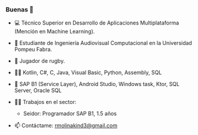 ### Buenas 👋

- 💻 Técnico Superior en Desarrollo de Aplicaciones Multiplataforma (Mención en Machine Learning).
- 📖 Estudiante de Ingeniería Audiovisual Computacional en la Universidad Pompeu Fabra.
- 🏉 Jugador de rugby.

- 🧑‍💻 Kotlin, C#, C, Java, Visual Basic, Python, Assembly, SQL
- 📱 SAP B1 (Service Layer), Android Studio, Windows task, Ktor, SQL Server, Oracle SQL

- 👷‍♂️ Trabajos en el sector:
  - Seidor: Programador SAP B1, 1.5 años

- 📫 Contáctame: rmolinakind3@gmail.com
